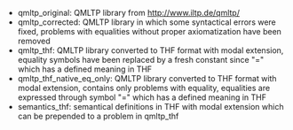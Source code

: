 * qmltp_original: QMLTP library from http://www.iltp.de/qmltp/
* qmltp_corrected: QMLTP library in which some syntactical errors were fixed, problems with equalities without proper axiomatization have been removed
* qmltp_thf: QMLTP library converted to THF format with modal extension, equality symbols have been replaced by a fresh constant since "=" which has a defined meaning in THF
* qmltp_thf_native_eq_only: QMLTP library converted to THF format with modal extension, contains only problems with equality, equalities are expressed through symbol "=" which has a defined meaning in THF
* semantics_thf: semantical definitions in THF with modal extension which can be prepended to a problem in qmltp_thf
